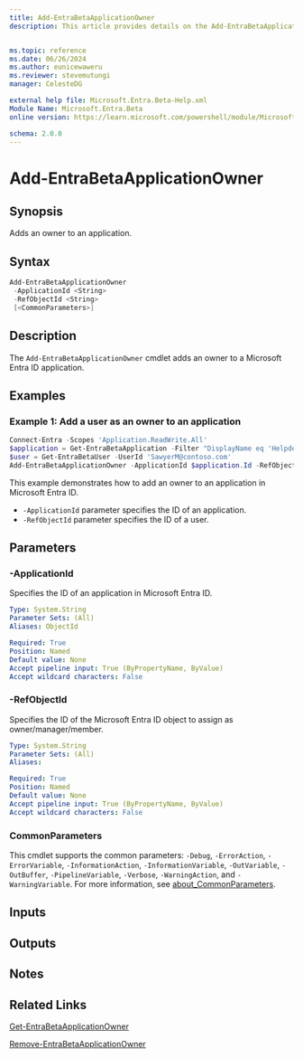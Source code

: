 ```yaml
---
title: Add-EntraBetaApplicationOwner
description: This article provides details on the Add-EntraBetaApplicationOwner command.


ms.topic: reference
ms.date: 06/26/2024
ms.author: eunicewaweru
ms.reviewer: stevemutungi
manager: CelesteDG

external help file: Microsoft.Entra.Beta-Help.xml
Module Name: Microsoft.Entra.Beta
online version: https://learn.microsoft.com/powershell/module/Microsoft.Entra.Beta/Add-EntraBetaApplicationOwner

schema: 2.0.0
---
```


# Add-EntraBetaApplicationOwner

## Synopsis

Adds an owner to an application.

## Syntax

```powershell
Add-EntraBetaApplicationOwner
 -ApplicationId <String>
 -RefObjectId <String>
 [<CommonParameters>]
```

## Description

The `Add-EntraBetaApplicationOwner` cmdlet adds an owner to a Microsoft Entra ID application.

## Examples

### Example 1: Add a user as an owner to an application

```powershell
Connect-Entra -Scopes 'Application.ReadWrite.All'
$application = Get-EntraBetaApplication -Filter "DisplayName eq 'Helpdesk Application'"
$user = Get-EntraBetaUser -UserId 'SawyerM@contoso.com'
Add-EntraBetaApplicationOwner -ApplicationId $application.Id -RefObjectId $user.Id
```

This example demonstrates how to add an owner to an application in Microsoft Entra ID.

- `-ApplicationId` parameter specifies the ID of an application.
- `-RefObjectId` parameter specifies the ID of a user.

## Parameters

### -ApplicationId

Specifies the ID of an application in Microsoft Entra ID.

```yaml
Type: System.String
Parameter Sets: (All)
Aliases: ObjectId

Required: True
Position: Named
Default value: None
Accept pipeline input: True (ByPropertyName, ByValue)
Accept wildcard characters: False
```

### -RefObjectId

Specifies the ID of the Microsoft Entra ID object to assign as owner/manager/member.

```yaml
Type: System.String
Parameter Sets: (All)
Aliases:

Required: True
Position: Named
Default value: None
Accept pipeline input: True (ByPropertyName, ByValue)
Accept wildcard characters: False
```

### CommonParameters

This cmdlet supports the common parameters: `-Debug`, `-ErrorAction`, `-ErrorVariable`, `-InformationAction`, `-InformationVariable`, `-OutVariable`, `-OutBuffer`, `-PipelineVariable`, `-Verbose`, `-WarningAction`, and `-WarningVariable`. For more information, see [about_CommonParameters](https://go.microsoft.com/fwlink/?LinkID=113216).

## Inputs

## Outputs

## Notes

## Related Links

[Get-EntraBetaApplicationOwner](Get-EntraBetaApplicationOwner.md)

[Remove-EntraBetaApplicationOwner](Remove-EntraBetaApplicationOwner.md)
